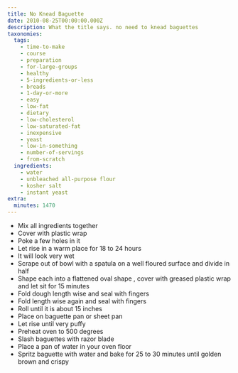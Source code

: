 ```yaml
---
title: No Knead Baguette
date: 2010-08-25T00:00:00.000Z
description: What the title says. no need to knead baguettes
taxonomies:
  tags:
    - time-to-make
    - course
    - preparation
    - for-large-groups
    - healthy
    - 5-ingredients-or-less
    - breads
    - 1-day-or-more
    - easy
    - low-fat
    - dietary
    - low-cholesterol
    - low-saturated-fat
    - inexpensive
    - yeast
    - low-in-something
    - number-of-servings
    - from-scratch
  ingredients:
    - water
    - unbleached all-purpose flour
    - kosher salt
    - instant yeast
extra:
  minutes: 1470
---
```

 - Mix all ingredients together
 - Cover with plastic wrap
 - Poke a few holes in it
 - Let rise in a warm place for 18 to 24 hours
 - It will look very wet
 - Scrape out of bowl with a spatula on a well floured surface and divide in half
 - Shape each into a flattened oval shape , cover with greased plastic wrap and let sit for 15 minutes
 - Fold dough length wise and seal with fingers
 - Fold length wise again and seal with fingers
 - Roll until it is about 15 inches
 - Place on baguette pan or sheet pan
 - Let rise until very puffy
 - Preheat oven to 500 degrees
 - Slash baguettes with razor blade
 - Place a pan of water in your oven floor
 - Spritz baguette with water and bake for 25 to 30 minutes until golden brown and crispy
